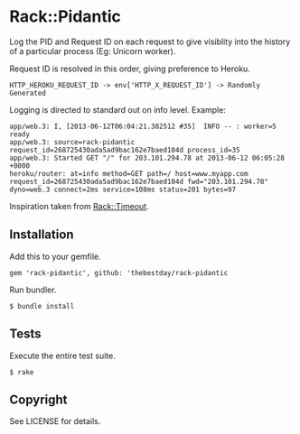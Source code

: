 # Rack::Pidantic

Log the PID and Request ID on each request to give visiblity into the history
of a particular process (Eg: Unicorn worker).

Request ID is resolved in this order, giving preference to Heroku.

    HTTP_HEROKU_REQUEST_ID -> env['HTTP_X_REQUEST_ID'] -> Randomly Generated

Logging is directed to standard out on info level. Example:

    app/web.3: I, [2013-06-12T06:04:21.382512 #35]  INFO -- : worker=5 ready
    app/web.3: source=rack-pidantic request_id=268725430ada5ad9bac162e7baed104d process_id=35
    app/web.3: Started GET "/" for 203.101.294.78 at 2013-06-12 06:05:28 +0000
    heroku/router: at=info method=GET path=/ host=www.myapp.com request_id=268725430ada5ad9bac162e7baed104d fwd="203.101.294.78" dyno=web.3 connect=2ms service=108ms status=201 bytes=97

Inspiration taken from [Rack::Timeout](https://github.com/kch/rack-timeout).

## Installation

Add this to your gemfile.

    gem 'rack-pidantic', github: 'thebestday/rack-pidantic

Run bundler.

    $ bundle install

## Tests

Execute the entire test suite.

    $ rake

## Copyright

See LICENSE for details.
